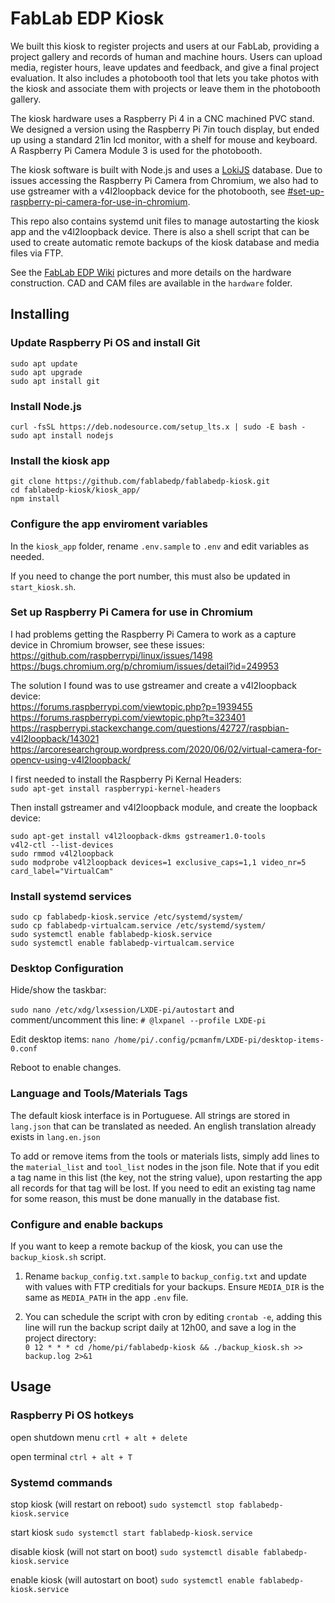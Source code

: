 # FabLab EDP Kiosk

We built this kiosk to register projects and users at our FabLab, providing a project gallery and records of human and machine hours.  Users can upload media, register hours, leave updates and feedback, and give a final project evaluation. It also includes a photobooth tool that lets you take photos with the kiosk and associate them with projects or leave them in the photobooth gallery.

The kiosk hardware uses a Raspberry Pi 4 in a CNC machined PVC stand.  We designed a version using the Raspberry Pi 7in touch display, but ended up using a standard 21in lcd monitor, with a shelf for mouse and keyboard.  A  Raspberry Pi Camera Module 3 is used for the photobooth.

The kiosk software is built with Node.js and uses a [LokiJS](https://github.com/techfort/LokiJS) database.  Due to issues accessing the Raspberry Pi Camera from Chromium, we also had to use gstreamer with a v4l2loopback device for the photobooth, see [#set-up-raspberry-pi-camera-for-use-in-chromium](#set-up-raspberry-pi-camera-for-use-in-chromium).

This repo also contains systemd unit files to manage autostarting the kiosk app and the v4l2loopback device.  There is also a shell script that can be used to create automatic remote backups of the kiosk database and media files via FTP.

See the [FabLab EDP Wiki](https://github.com/fablabedp/fablabedp-wiki/blob/main/projects/kiosk.md) pictures and more details on the hardware construction.  CAD and CAM files are available in the `hardware` folder.


## Installing

### Update Raspberry Pi OS and install Git

```
sudo apt update
sudo apt upgrade
sudo apt install git
```

### Install Node.js

```
curl -fsSL https://deb.nodesource.com/setup_lts.x | sudo -E bash -
sudo apt install nodejs
```

### Install the kiosk app

```
git clone https://github.com/fablabedp/fablabedp-kiosk.git
cd fablabedp-kiosk/kiosk_app/
npm install
```

### Configure the app enviroment variables

In the `kiosk_app` folder, rename `.env.sample` to `.env` and edit variables as needed.

If you need to change the port number, this must also be updated in `start_kiosk.sh`.


### Set up Raspberry Pi Camera for use in Chromium

I had problems getting the Raspberry Pi Camera to work as a capture device in Chromium browser, see these issues:  
https://github.com/raspberrypi/linux/issues/1498  
https://bugs.chromium.org/p/chromium/issues/detail?id=249953  

The solution I found was to use gstreamer and create a v4l2loopback device:  
https://forums.raspberrypi.com/viewtopic.php?p=1939455  
https://forums.raspberrypi.com/viewtopic.php?t=323401  
https://raspberrypi.stackexchange.com/questions/42727/raspbian-v4l2loopback/143021  
https://arcoresearchgroup.wordpress.com/2020/06/02/virtual-camera-for-opencv-using-v4l2loopback/  

I first needed to install  the Raspberry Pi Kernal Headers:  
`sudo apt-get install raspberrypi-kernel-headers`  

Then install gstreamer and v4l2loopback module, and create the loopback device:  
```
sudo apt-get install v4l2loopback-dkms gstreamer1.0-tools
v4l2-ctl --list-devices
sudo rmmod v4l2loopback
sudo modprobe v4l2loopback devices=1 exclusive_caps=1,1 video_nr=5 card_label="VirtualCam"
```

### Install systemd services

```
sudo cp fablabedp-kiosk.service /etc/systemd/system/
sudo cp fablabedp-virtualcam.service /etc/systemd/system/
sudo systemctl enable fablabedp-kiosk.service
sudo systemctl enable fablabedp-virtualcam.service
```

### Desktop Configuration

Hide/show the taskbar:

`sudo nano /etc/xdg/lxsession/LXDE-pi/autostart`
and comment/uncomment this line:
`# @lxpanel --profile LXDE-pi`

Edit desktop items:
`nano /home/pi/.config/pcmanfm/LXDE-pi/desktop-items-0.conf`

Reboot to enable changes.


### Language and Tools/Materials Tags

The default kiosk interface is in Portuguese.  All strings are stored in `lang.json` that can be translated as needed.  An english translation already exists in `lang.en.json`

To add or remove items from the tools or materials lists, simply add lines to the `material_list` and `tool_list` nodes in the json file.  Note that if you edit a tag name in this list (the key, not the string value), upon restarting the app all records for that tag will be lost.  If you need to edit an existing tag name for some reason, this must be done manually in the database fist.


### Configure and enable backups

If you want to keep a remote backup of the kiosk, you can use the `backup_kiosk.sh` script.

1. Rename `backup_config.txt.sample` to `backup_config.txt` and update with values with FTP creditials for your backups.  Ensure `MEDIA_DIR` is the same as `MEDIA_PATH` in the app `.env` file.

2. You can schedule the script with cron by editing `crontab -e`, adding this line will run the backup script daily at 12h00, and save a log in the project directory:  
`0 12 * * * cd /home/pi/fablabedp-kiosk && ./backup_kiosk.sh >> backup.log 2>&1`


## Usage

### Raspberry Pi OS hotkeys

open shutdown menu
`crtl + alt + delete`

open terminal
`ctrl + alt + T`

### Systemd commands

stop kiosk (will restart on reboot)
`sudo systemctl stop fablabedp-kiosk.service`

start kiosk
`sudo systemctl start fablabedp-kiosk.service`

disable kiosk (will not start on boot)
`sudo systemctl disable fablabedp-kiosk.service`

enable kiosk (will autostart on boot)
`sudo systemctl enable fablabedp-kiosk.service`
